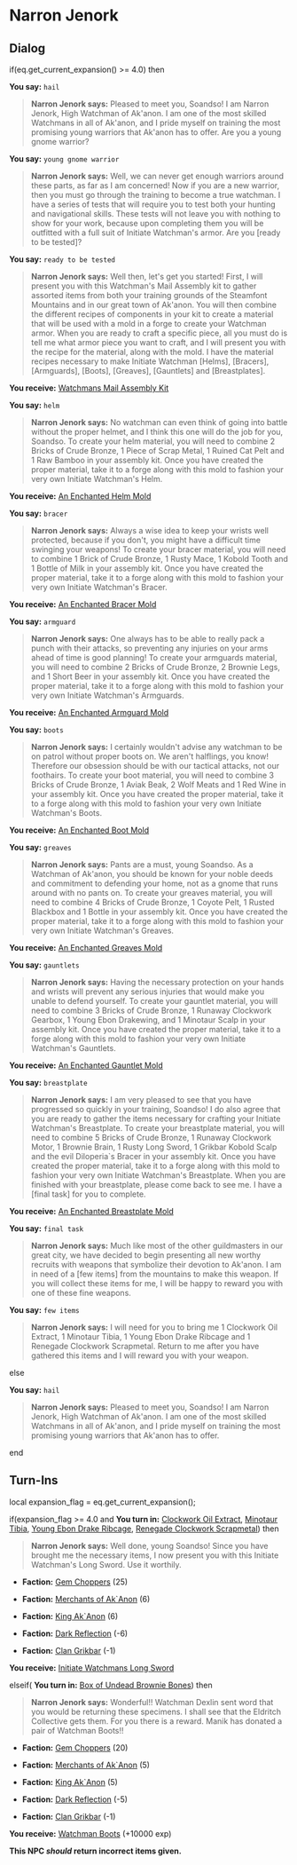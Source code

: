 # Narron Jenork




## Dialog

if(eq.get_current_expansion() >= 4.0) then


**You say:** `hail`




>**Narron Jenork says:** Pleased to meet you, Soandso! I am Narron Jenork, High Watchman of Ak'anon. I am one of the most skilled Watchmans in all of Ak'anon, and I pride myself on training the most promising young warriors that Ak'anon has to offer. Are you a young gnome warrior?


**You say:** `young gnome warrior`




>**Narron Jenork says:** Well, we can never get enough warriors around these parts, as far as I am concerned! Now if you are a new warrior, then you must go through the training to become a true watchman. I have a series of tests that will require you to test both your hunting and navigational skills. These tests will not leave you with nothing to show for your work, because upon completing them you will be outfitted with a full suit of Initiate Watchman's armor. Are you [ready to be tested]?


**You say:** `ready to be tested`




>**Narron Jenork says:** Well then, let's get you started! First, I will present you with this Watchman's Mail Assembly kit to gather assorted items from both your training grounds of the Steamfont Mountains and in our great town of Ak'anon. You will then combine the different recipes of components in your kit to create a material that will be used with a mold in a forge to create your Watchman armor. When you are ready to craft a specific piece, all you must do is tell me what armor piece you want to craft, and I will present you with the recipe for the material, along with the mold. I have the material recipes necessary to make Initiate Watchman [Helms], [Bracers], [Armguards], [Boots], [Greaves], [Gauntlets] and [Breastplates].



**You receive:**  [Watchmans Mail Assembly Kit](/item/17255)


**You say:** `helm`




>**Narron Jenork says:** No watchman can even think of going into battle without the proper helmet, and I think this one will do the job for you, Soandso. To create your helm material, you will need to combine 2 Bricks of Crude Bronze, 1 Piece of Scrap Metal, 1 Ruined Cat Pelt and 1 Raw Bamboo in your assembly kit. Once you have created the proper material, take it to a forge along with this mold to fashion your very own Initiate Watchman's Helm.



**You receive:**  [An Enchanted Helm Mold](/item/22610)


**You say:** `bracer`




>**Narron Jenork says:** Always a wise idea to keep your wrists well protected, because if you don't, you might have a difficult time swinging your weapons! To create your bracer material, you will need to combine 1 Brick of Crude Bronze, 1 Rusty Mace, 1 Kobold Tooth and 1 Bottle of Milk in your assembly kit. Once you have created the proper material, take it to a forge along with this mold to fashion your very own Initiate Watchman's Bracer.



**You receive:**  [An Enchanted Bracer Mold](/item/22611)


**You say:** `armguard`




>**Narron Jenork says:** One always has to be able to really pack a punch with their attacks, so preventing any injuries on your arms ahead of time is good planning! To create your armguards material, you will need to combine 2 Bricks of Crude Bronze, 2 Brownie Legs, and 1 Short Beer in your assembly kit. Once you have created the proper material, take it to a forge along with this mold to fashion your very own Initiate Watchman's Armguards.



**You receive:**  [An Enchanted Armguard Mold](/item/22613)


**You say:** `boots`




>**Narron Jenork says:** I certainly wouldn't advise any watchman to be on patrol without proper boots on. We aren't halflings, you know! Therefore our obsession should be with our tactical attacks, not our foothairs. To create your boot material, you will need to combine 3 Bricks of Crude Bronze, 1 Aviak Beak, 2 Wolf Meats and 1 Red Wine in your assembly kit. Once you have created the proper material, take it to a forge along with this mold to fashion your very own Initiate Watchman's Boots.



**You receive:**  [An Enchanted Boot Mold](/item/22612)


**You say:** `greaves`




>**Narron Jenork says:** Pants are a must, young Soandso. As a Watchman of Ak'anon, you should be known for your noble deeds and commitment to defending your home, not as a gnome that runs around with no pants on. To create your greaves material, you will need to combine 4 Bricks of Crude Bronze, 1 Coyote Pelt, 1 Rusted Blackbox and 1 Bottle in your assembly kit. Once you have created the proper material, take it to a forge along with this mold to fashion your very own Initiate Watchman's Greaves.



**You receive:**  [An Enchanted Greaves Mold](/item/22614)


**You say:** `gauntlets`




>**Narron Jenork says:** Having the necessary protection on your hands and wrists will prevent any serious injuries that would make you unable to defend yourself. To create your gauntlet material, you will need to combine 3 Bricks of Crude Bronze, 1 Runaway Clockwork Gearbox, 1 Young Ebon Drakewing, and 1 Minotaur Scalp in your assembly kit. Once you have created the proper material, take it to a forge along with this mold to fashion your very own Initiate Watchman's Gauntlets.



**You receive:**  [An Enchanted Gauntlet Mold](/item/22615)


**You say:** `breastplate`




>**Narron Jenork says:** I am very pleased to see that you have progressed so quickly in your training, Soandso! I do also agree that you are ready to gather the items necessary for crafting your Initiate Watchman's Breastplate. To create your breastplate material, you will need to combine 5 Bricks of Crude Bronze, 1 Runaway Clockwork Motor, 1 Brownie Brain, 1 Rusty Long Sword, 1 Grikbar Kobold Scalp and the evil Diloperia\`s Bracer in your assembly kit. Once you have created the proper material, take it to a forge along with this mold to fashion your very own Initiate Watchman's Breastplate. When you are finished with your breastplate, please come back to see me. I have a [final task] for you to complete.



**You receive:**  [An Enchanted Breastplate Mold](/item/22616)


**You say:** `final task`




>**Narron Jenork says:** Much like most of the other guildmasters in our great city, we have decided to begin presenting all new worthy recruits with weapons that symbolize their devotion to Ak'anon. I am in need of a [few items] from the mountains to make this weapon. If you will collect these items for me, I will be happy to reward you with one of these fine weapons.


**You say:** `few items`




>**Narron Jenork says:** I will need for you to bring me 1 Clockwork Oil Extract, 1 Minotaur Tibia, 1 Young Ebon Drake Ribcage and 1 Renegade Clockwork Scrapmetal. Return to me after you have gathered this items and I will reward you with your weapon.


else


**You say:** `hail`




>**Narron Jenork says:** Pleased to meet you, Soandso! I am Narron Jenork, High Watchman of Ak'anon. I am one of the most skilled Watchmans in all of Ak'anon, and I pride myself on training the most promising young warriors that Ak'anon has to offer.



end

## Turn-Ins



local expansion_flag = eq.get_current_expansion();



if(expansion_flag >= 4.0 and  **You turn in:** [Clockwork Oil Extract](/item/9111), [Minotaur Tibia](/item/9112), [Young Ebon Drake Ribcage](/item/9113), [Renegade Clockwork Scrapmetal](/item/9114)) then


>**Narron Jenork says:** Well done, young Soandso! Since you have brought me the necessary items, I now present you with this Initiate Watchman's Long Sword. Use it worthily.


* __Faction:__ [Gem Choppers](/faction/255) (25)



* __Faction:__ [Merchants of Ak`Anon](/faction/288) (6)



* __Faction:__ [King Ak`Anon](/faction/333) (6)



* __Faction:__ [Dark Reflection](/faction/238) (-6)



* __Faction:__ [Clan Grikbar](/faction/1604) (-1)


 **You receive:**  [Initiate Watchmans Long Sword](/item/9115) 

elseif( **You turn in:** [Box of Undead Brownie Bones](/item/12378)) then 


>**Narron Jenork says:** Wonderful!! Watchman Dexlin sent word that you would be returning these specimens. I shall see that the Eldritch Collective gets them.  For you there is a reward. Manik has donated a pair of Watchman Boots!!


* __Faction:__ [Gem Choppers](/faction/255) (20)



* __Faction:__ [Merchants of Ak`Anon](/faction/288) (5)



* __Faction:__ [King Ak`Anon](/faction/333) (5)



* __Faction:__ [Dark Reflection](/faction/238) (-5)



* __Faction:__ [Clan Grikbar](/faction/1604) (-1)


 **You receive:**  [Watchman Boots](/item/12379) (+10000 exp)


**This NPC *should* return incorrect items given.**
